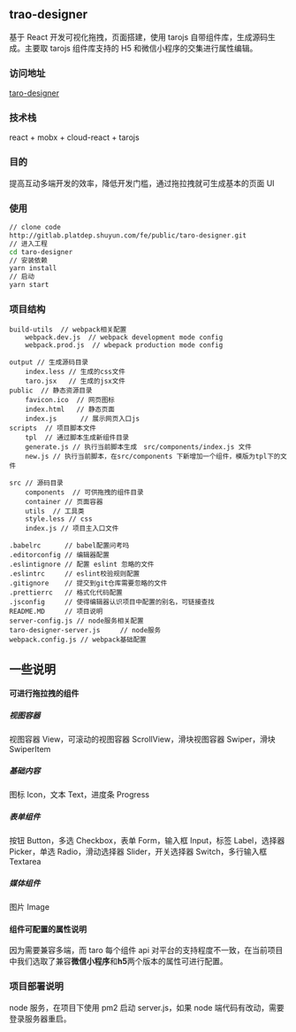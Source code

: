 ## trao-designer

基于 React 开发可视化拖拽，页面搭建，使用 tarojs 自带组件库，生成源码生成。主要取 tarojs 组件库支持的 H5 和微信小程序的交集进行属性编辑。

### 访问地址

[taro-designer](https://silence717.github.io/taro-designer)

### 技术栈

react + mobx + cloud-react + tarojs

### 目的

提高互动多端开发的效率，降低开发门槛，通过拖拉拽就可生成基本的页面 UI

### 使用

```bash
// clone code
http://gitlab.platdep.shuyun.com/fe/public/taro-designer.git
// 进入工程
cd taro-designer
// 安装依赖
yarn install
// 启动
yarn start
```

### 项目结构

```
build-utils  // webpack相关配置
    webpack.dev.js  // webpack development mode config
    webpack.prod.js  // wbepack production mode config

output // 生成源码目录
    index.less // 生成的css文件
    taro.jsx   // 生成的jsx文件
public  // 静态资源目录
    favicon.ico  // 网页图标
    index.html   // 静态页面
    index.js      // 展示网页入口js
scripts  // 项目脚本文件
    tpl  // 通过脚本生成新组件目录
    generate.js // 执行当前脚本生成　src/components/index.js 文件
    new.js // 执行当前脚本，在src/components 下新增加一个组件，模版为tpl下的文件
   
src // 源码目录
    components  // 可供拖拽的组件目录
    container // 页面容器
    utils  // 工具类
    style.less // css
    index.js // 项目主入口文件

.babelrc      // babel配置问考吗
.editorconfig // 编辑器配置
.eslintignore // 配置 eslint 忽略的文件
.eslintrc     // eslint校验规则配置
.gitignore    // 提交到git仓库需要忽略的文件
.prettierrc   // 格式化代码配置
.jsconfig     // 使得编辑器认识项目中配置的别名，可链接查找
README.MD     // 项目说明
server-config.js // node服务相关配置
taro-designer-server.js     // node服务
webpack.config.js // webpack基础配置
```

## 一些说明

#### 可进行拖拉拽的组件

##### 视图容器

视图容器 View，可滚动的视图容器 ScrollView，滑块视图容器 Swiper，滑块 SwiperItem

##### 基础内容

图标 Icon，文本 Text，进度条 Progress

##### 表单组件

按钮 Button，多选 Checkbox，表单 Form，输入框 Input，标签 Label，选择器 Picker，单选 Radio，滑动选择器 Slider，开关选择器 Switch，多行输入框 Textarea

##### 媒体组件

图片 Image

#### 组件可配置的属性说明

因为需要兼容多端，而 taro 每个组件 api 对平台的支持程度不一致，在当前项目中我们选取了兼容**微信小程序**和**h5**两个版本的属性可进行配置。

### 项目部署说明
node 服务，在项目下使用 pm2 启动 server.js，如果 node 端代码有改动，需要登录服务器重启。  
